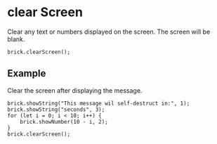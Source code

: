 # clear Screen

Clear any text or numbers displayed on the screen. The screen will be blank.

```sig
brick.clearScreen();
```

## Example

Clear the screen after displaying the message.

```blocks
brick.showString("This message wil self-destruct in:", 1);
brick.showString("seconds", 3);
for (let i = 0; i < 10; i++) {
    brick.showNumber(10 - i, 2);
}
brick.clearScreen();
```
